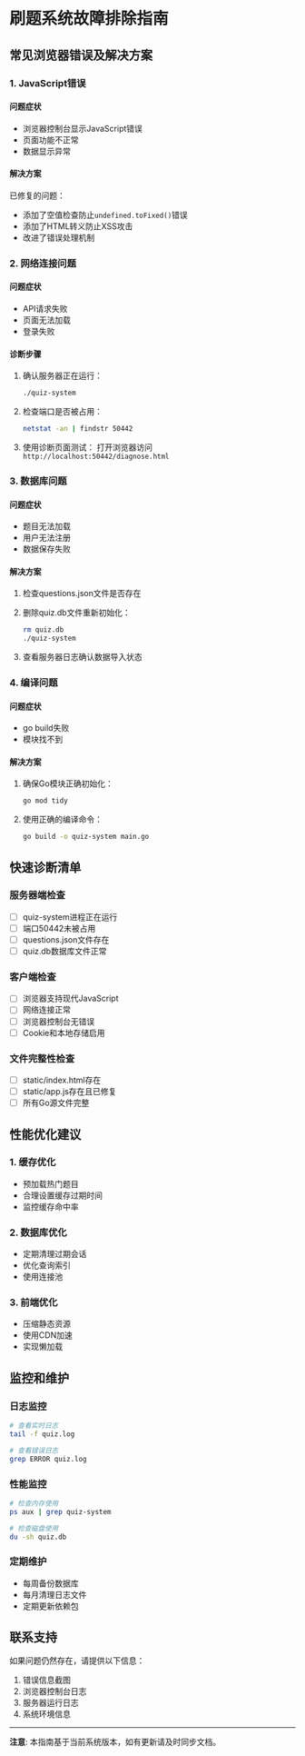 # 刷题系统故障排除指南

## 常见浏览器错误及解决方案

### 1. JavaScript错误

#### 问题症状
- 浏览器控制台显示JavaScript错误
- 页面功能不正常
- 数据显示异常

#### 解决方案
已修复的问题：
- 添加了空值检查防止`undefined.toFixed()`错误
- 添加了HTML转义防止XSS攻击
- 改进了错误处理机制

### 2. 网络连接问题

#### 问题症状
- API请求失败
- 页面无法加载
- 登录失败

#### 诊断步骤
1. 确认服务器正在运行：
   ```bash
   ./quiz-system
   ```

2. 检查端口是否被占用：
   ```bash
   netstat -an | findstr 50442
   ```

3. 使用诊断页面测试：
   打开浏览器访问 `http://localhost:50442/diagnose.html`

### 3. 数据库问题

#### 问题症状
- 题目无法加载
- 用户无法注册
- 数据保存失败

#### 解决方案
1. 检查questions.json文件是否存在
2. 删除quiz.db文件重新初始化：
   ```bash
   rm quiz.db
   ./quiz-system
   ```

3. 查看服务器日志确认数据导入状态

### 4. 编译问题

#### 问题症状
- go build失败
- 模块找不到

#### 解决方案
1. 确保Go模块正确初始化：
   ```bash
   go mod tidy
   ```

2. 使用正确的编译命令：
   ```bash
   go build -o quiz-system main.go
   ```

## 快速诊断清单

### 服务器端检查
- [ ] quiz-system进程正在运行
- [ ] 端口50442未被占用
- [ ] questions.json文件存在
- [ ] quiz.db数据库文件正常

### 客户端检查
- [ ] 浏览器支持现代JavaScript
- [ ] 网络连接正常
- [ ] 浏览器控制台无错误
- [ ] Cookie和本地存储启用

### 文件完整性检查
- [ ] static/index.html存在
- [ ] static/app.js存在且已修复
- [ ] 所有Go源文件完整

## 性能优化建议

### 1. 缓存优化
- 预加载热门题目
- 合理设置缓存过期时间
- 监控缓存命中率

### 2. 数据库优化
- 定期清理过期会话
- 优化查询索引
- 使用连接池

### 3. 前端优化
- 压缩静态资源
- 使用CDN加速
- 实现懒加载

## 监控和维护

### 日志监控
```bash
# 查看实时日志
tail -f quiz.log

# 查看错误日志
grep ERROR quiz.log
```

### 性能监控
```bash
# 检查内存使用
ps aux | grep quiz-system

# 检查磁盘使用
du -sh quiz.db
```

### 定期维护
- 每周备份数据库
- 每月清理日志文件
- 定期更新依赖包

## 联系支持

如果问题仍然存在，请提供以下信息：
1. 错误信息截图
2. 浏览器控制台日志
3. 服务器运行日志
4. 系统环境信息

---

**注意**: 本指南基于当前系统版本，如有更新请及时同步文档。